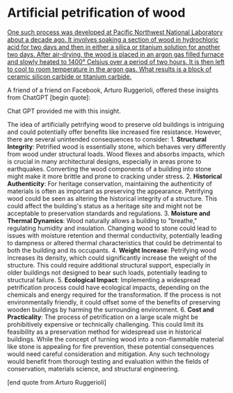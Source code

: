 # Artificial petrification of wood

[One such process was developed at Pacific Northwest National Laboratory about a decade ago. It involves soaking a section of wood in hydrochloric acid for two days and then in either a silica or titanium solution for another two days. After air-drying, the wood is placed in an argon gas filled furnace and slowly heated to 1400° Celsius over a period of two hours. It is then left to cool to room temperature in the argon gas. What results is a block of ceramic silicon carbide or titanium carbide.](https://awkwardbotany.com/2015/07/01/how-to-make-petrified-wood/)

A friend of a friend on Facebook, Arturo Ruggerioli, offered these insights
from ChatGPT [begin quote]:

Chat GPT provided me with this insight.

The idea of artificially petrifying wood to preserve old buildings is intriguing and could potentially offer benefits like increased fire resistance. However, there are several unintended consequences to consider:
    1. **Structural Integrity**: Petrified wood is essentially stone, which behaves very differently from wood under structural loads. Wood flexes and absorbs impacts, which is crucial in many architectural designs, especially in areas prone to earthquakes. Converting the wood components of a building into stone might make it more brittle and prone to cracking under stress.
    2. **Historical Authenticity**: For heritage conservation, maintaining the authenticity of materials is often as important as preserving the appearance. Petrifying wood could be seen as altering the historical integrity of a structure. This could affect the building's status as a heritage site and might not be acceptable to preservation standards and regulations.
    3. **Moisture and Thermal Dynamics**: Wood naturally allows a building to "breathe," regulating humidity and insulation. Changing wood to stone could lead to issues with moisture retention and thermal conductivity, potentially leading to dampness or altered thermal characteristics that could be detrimental to both the building and its occupants.
    4. **Weight Increase**: Petrifying wood increases its density, which could significantly increase the weight of the structure. This could require additional structural support, especially in older buildings not designed to bear such loads, potentially leading to structural failure.
5. **Ecological Impact**: Implementing a widespread petrification process could have ecological impacts, depending on the chemicals and energy required for the transformation. If the process is not environmentally friendly, it could offset some of the benefits of preserving wooden buildings by harming the surrounding environment.
6. **Cost and Practicality**: The process of petrification on a large scale might be prohibitively expensive or technically challenging. This could limit its feasibility as a preservation method for widespread use in historical buildings.
While the concept of turning wood into a non-flammable material like stone is appealing for fire prevention, these potential consequences would need careful consideration and mitigation. Any such technology would benefit from thorough testing and evaluation within the fields of conservation, materials science, and structural engineering.

[end quote from Arturo Ruggerioli]
